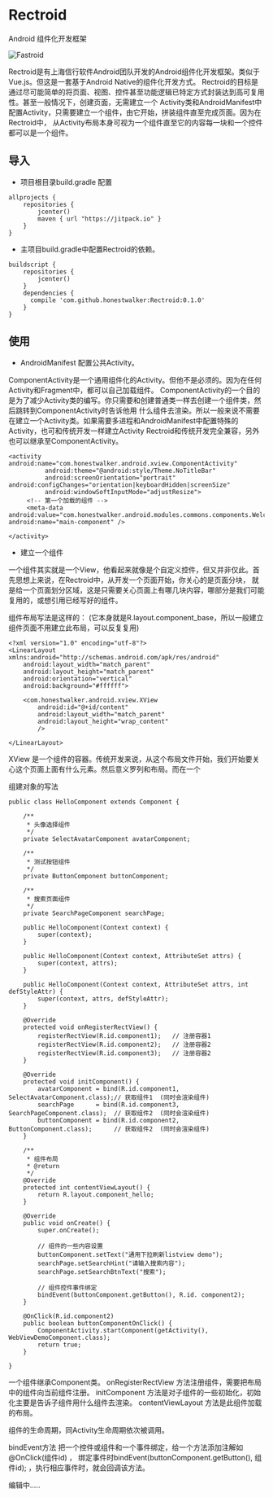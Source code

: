 # Rectroid
Android 组件化开发框架

![Fastroid](http://www.kancart.com/images/kancart_logo.png)

Rectroid是有上海信行软件Android团队开发的Android组件化开发框架。类似于Vue.js。但这是一套基于Android Native的组件化开发方式。
Rectroid的目标是通过尽可能简单的将页面、视图、控件甚至功能逻辑已特定方式封装达到高可复用性。甚至一般情况下，创建页面，无需建立一个
Activity类和AndroidManifest中配置Activity，只需要建立一个组件，由它开始，拼装组件直至完成页面。因为在Rectroid中，
从Activity布局本身可视为一个组件直至它的内容每一块和一个控件都可以是一个组件。



## 导入

- 项目根目录build.gradle 配置
````Gradle
allprojects {
    repositories {
        jcenter()
        maven { url "https://jitpack.io" }
    }
}
````




- 主项目build.gradle中配置Rectroid的依赖。
````Gradle
buildscript {
    repositories {
        jcenter()
    }
    dependencies {
      compile 'com.github.honestwalker:Rectroid:0.1.0'
    }
}
````

## 使用


- AndroidManifest 配置公共Activity。

ComponentActivity是一个通用组件化的Activity。但他不是必须的。因为在任何Activity和Fragment中，都可以自己加载组件。
ComponentActivity的一个目的是为了减少Activity类的编写。你只需要和创建普通类一样去创建一个组件类，然后跳转到ComponentActivity时告诉他用
什么组件去渲染。所以一般来说不需要在建立一个Activity类。如果需要多进程和AndroidManifest中配置特殊的Activity，也可和传统开发一样建立Activity
Rectroid和传统开发完全兼容，另外也可以继承至ComponentActivity。

````
<activity android:name="com.honestwalker.android.xview.ComponentActivity"
          android:theme="@android:style/Theme.NoTitleBar"  
          android:screenOrientation="portrait"                                                                                             android:configChanges="orientation|keyboardHidden|screenSize" 
          android:windowSoftInputMode="adjustResize">
     <!-- 第一个加载的组件 -->
     <meta-data android:value="com.honestwalker.android.modules.commons.components.WelcomeComponent" android:name="main-component" />

</activity>
````

- 建立一个组件

一个组件其实就是一个View，他看起来就像是个自定义控件，但又并非仅此。首先思想上来说，在Rectroid中，从开发一个页面开始，你关心的是页面分块，
就是给一个页面划分区域，这是只需要关心页面上有哪几块内容，哪部分是我们可能复用的，或想引用已经写好的组件。

组件布局写法是这样的： (它本身就是R.layout.component_base，所以一般建立组件页面不用建立此布局，可以反复复用)
````
<?xml version="1.0" encoding="utf-8"?>
<LinearLayout xmlns:android="http://schemas.android.com/apk/res/android"
    android:layout_width="match_parent"
    android:layout_height="match_parent"
    android:orientation="vertical"
    android:background="#ffffff">

    <com.honestwalker.android.xview.XView
        android:id="@+id/content"
        android:layout_width="match_parent"
        android:layout_height="wrap_content"
        />

</LinearLayout>
````
XView 是一个组件的容器。传统开发来说，从这个布局文件开始，我们开始要关心这个页面上面有什么元素。然后意义罗列和布局。而在一个


组建对象的写法
````
public class HelloComponent extends Component {

    /**
     * 头像选择组件
     */
    private SelectAvatarComponent avatarComponent;

    /**
     * 测试按钮组件
     */
    private ButtonComponent buttonComponent;

    /**
     * 搜索页面组件
     */
    private SearchPageComponent searchPage;

    public HelloComponent(Context context) {
        super(context);
    }

    public HelloComponent(Context context, AttributeSet attrs) {
        super(context, attrs);
    }

    public HelloComponent(Context context, AttributeSet attrs, int defStyleAttr) {
        super(context, attrs, defStyleAttr);
    }

    @Override
    protected void onRegisterRectView() {
        registerRectView(R.id.component1);   // 注册容器1
        registerRectView(R.id.component2);   // 注册容器2
        registerRectView(R.id.component3);   // 注册容器2
    }

    @Override
    protected void initComponent() {
        avatarComponent = bind(R.id.component1, SelectAvatarComponent.class);// 获取组件1  (同时会渲染组件)
        searchPage      = bind(R.id.component3, SearchPageComponent.class);  // 获取组件2  (同时会渲染组件)
        buttonComponent = bind(R.id.component2, ButtonComponent.class);      // 获取组件2  (同时会渲染组件)
    }

    /**
     * 组件布局
     * @return
     */
    @Override
    protected int contentViewLayout() {
        return R.layout.component_hello;
    }

    @Override
    public void onCreate() {
        super.onCreate();
        
        // 组件的一些内容设置
        buttonComponent.setText("通用下拉刷新listview demo");
        searchPage.setSearchHint("请输入搜索内容");
        searchPage.setSearchBtnText("搜索");
        
        // 组件控件事件绑定
        bindEvent(buttonComponent.getButton(), R.id. component2);
    }

    @OnClick(R.id.component2)
    public boolean buttonComponentOnClick() {
        ComponentActivity.startComponent(getActivity(), WebViewDemoComponent.class);
        return true;
    }

}
````

一个组件继承Component类。
onRegisterRectView 方法注册组件，需要把布局中的组件向当前组件注册。
initComponent 方法是对子组件的一些初始化，初始化主要是告诉子组件用什么组件去渲染。
contentViewLayout 方法是此组件加载的布局。

组件的生命周期，同Activity生命周期依次被调用。

bindEvent方法 把一个控件或组件和一个事件绑定，给一个方法添加注解如@OnClick(组件id) ， 绑定事件时bindEvent(buttonComponent.getButton(), 组件id); ，执行相应事件时，就会回调该方法。

编辑中.....
